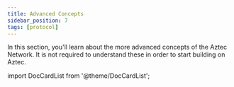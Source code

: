 ```yaml
---
title: Advanced Concepts
sidebar_position: 7
tags: [protocol]
---
```


In this section, you'll learn about the more advanced concepts of the Aztec Network. It is not required to understand these in order to start building on Aztec. 

import DocCardList from '@theme/DocCardList';

<DocCardList />

